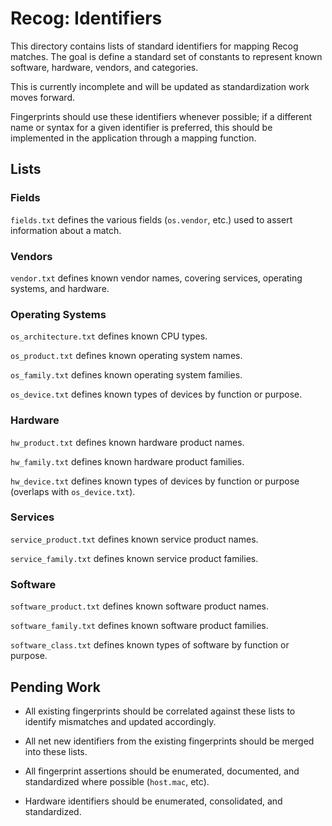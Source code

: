 # Recog: Identifiers

This directory contains lists of standard identifiers for mapping Recog matches.
The goal is define a standard set of constants to represent known software,
hardware, vendors, and categories.

This is currently incomplete and will be updated as standardization work moves
forward.

Fingerprints should use these identifiers whenever possible; if a different name
or syntax for a given identifier is preferred, this should be implemented in the
application through a mapping function.

## Lists

### Fields

`fields.txt` defines the various fields (`os.vendor`, etc.) used to assert
information about a match.

### Vendors

`vendor.txt` defines known vendor names, covering services, operating systems,
and hardware.

### Operating Systems

`os_architecture.txt` defines known CPU types.

`os_product.txt` defines known operating system names.

`os_family.txt` defines known operating system families.

`os_device.txt` defines known types of devices by function or purpose.

### Hardware

`hw_product.txt` defines known hardware product names.

`hw_family.txt` defines known hardware product families.

`hw_device.txt` defines known types of devices by function or purpose (overlaps
with `os_device.txt`).

### Services

`service_product.txt` defines known service product names.

`service_family.txt` defines known service product families.

### Software

`software_product.txt` defines known software product names.

`software_family.txt` defines known software product families.

`software_class.txt` defines known types of software by function or purpose.

## Pending Work

* All existing fingerprints should be correlated against these lists to
  identify mismatches and updated accordingly.

* All net new identifiers from the existing fingerprints should be merged into
these lists.

* All fingerprint assertions should be enumerated, documented, and standardized
where possible (`host.mac`, etc).

* Hardware identifiers should be enumerated, consolidated, and standardized.
